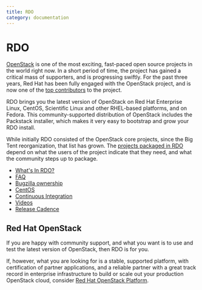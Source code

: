 ```yaml
---
title: RDO
category: documentation
---
```


# RDO

[OpenStack](http://openstack.org/) is one of the most exciting, fast-paced open source projects in the world right now. In a short period of time, the project has gained a critical mass of supporters, and is progressing swiftly. For the past three years, Red Hat has been fully engaged with the OpenStack project, and is now one of the [top contributors](http://stackalytics.com/) to the project.

RDO brings you the latest version of OpenStack on Red Hat Enterprise Linux, CentOS, Scientific Linux and other RHEL-based platforms, and on Fedora. This community-supported distribution of OpenStack includes the Packstack installer, which makes it very easy to bootstrap and grow your RDO install.

While initially RDO consisted of the OpenStack core projects, since the
Big Tent reorganization, that list has grown. The [projects packaged in
RDO](/rdo/projectsinrdo/) depend on what the users of the project
indicate that they need, and what the community steps up to package.

* [What's In RDO?](/rdo/projectsinrdo)
* [FAQ](/rdo/faq)
* [Bugzilla ownership](/rdo/bugzilla-ownership)
* [CentOS](/rdo/centos)
* [Continuous Integration](/infra#codereview-ci)
* [Videos](/rdo/rdo-videos)
* [Release Cadence](/rdo/release-cadence)

## Red Hat OpenStack

If you are happy with community support, and what you want is to use and test the latest version of OpenStack, then RDO is for you.

If, however, what you are looking for is a stable, supported platform, with certification of partner applications, and a reliable partner with a great track record in enterprise infrastructure to build or scale out your production OpenStack cloud, consider [Red Hat OpenStack Platform](https://www.redhat.com/en/technologies/linux-platforms/openstack-platform).
